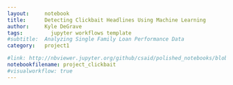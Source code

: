 ```yaml
---
layout:     notebook
title:      Detecting Clickbait Headlines Using Machine Learning
author:     Kyle DeGrave
tags: 		  jupyter workflows template
#subtitle:  Analyzing Single Family Loan Performance Data
category:   project1

#link: http://nbviewer.jupyter.org/github/csaid/polished_notebooks/blob/master/notebook_polished.ipynb
notebookfilename: project_clickbait
#visualworkflow: true
---
```

